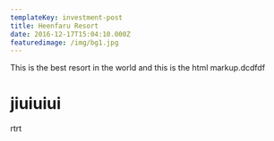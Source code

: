 ```yaml
---
templateKey: investment-post
title: Heenfaru Resort
date: 2016-12-17T15:04:10.000Z
featuredimage: /img/bg1.jpg
---
```


This is the best resort in the world and this is the html markup.dcdfdf

# jiuiuiui

rtrt
